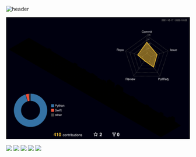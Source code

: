 ![header](https://capsule-render.vercel.app/api?type=waving&color=gradient&text=%20TGoddessana%20Profile%20&desc=Python%20backend%20devloper&height=300&fontSize=100&textBg=true)


![](./profile-3d-contrib/profile-night-rainbow.svg)

![](http://github-profile-summary-cards.vercel.app/api/cards/profile-details?username=TGoddessana&theme=2077)
![](http://github-profile-summary-cards.vercel.app/api/cards/repos-per-language?username=TGoddessana&theme=2077)
![](http://github-profile-summary-cards.vercel.app/api/cards/most-commit-language?username=TGoddessana&theme=2077)
![](http://github-profile-summary-cards.vercel.app/api/cards/stats?username=TGoddessana&theme=2077)
![](http://github-profile-summary-cards.vercel.app/api/cards/productive-time?username=TGoddessana&theme=2077&utcOffset=8)
